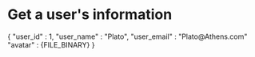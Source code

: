 # Get a user&apos;s information

<api-endpoint openapi-path="../cotalk.yaml" endpoint="/api/user/{userid}" method="GET">

<response type="200">
<sample>
{   
    "user_id" : 1,
    "user_name" : "Plato",
    "user_email" : "Plato@Athens.com"
    "avatar" : {FILE_BINARY}
}
</sample>

</response>

</api-endpoint>